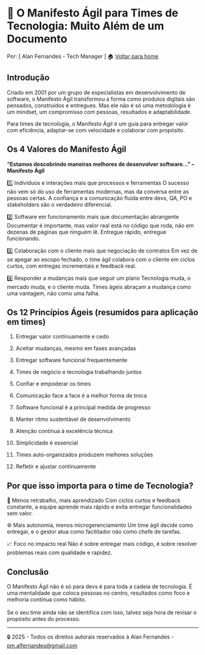 # 🚀 O Manifesto Ágil para Times de Tecnologia: Muito Além de um Documento
Por: [ Alan Fernandes - Tech Manager ] :house: [Voltar para home](https://github.com/af-tech-manager/portfolio/blob/main/README.md)

## Introdução
Criado em 2001 por um grupo de especialistas em desenvolvimento de software, o Manifesto Ágil transformou a forma como produtos digitais são pensados, construídos e entregues. Mas ele não é só uma metodologia é um mindset, um compromisso com pessoas, resultados e adaptabilidade.

Para times de tecnologia, o Manifesto Ágil é um guia para entregar valor com eficiência, adaptar-se com velocidade e colaborar com propósito.

## Os 4 Valores do Manifesto Ágil
**“Estamos descobrindo maneiras melhores de desenvolver software...” – Manifesto Ágil**

1️⃣ Indivíduos e interações mais que processos e ferramentas
O sucesso não vem só do uso de ferramentas modernas, mas da conversa entre as pessoas certas. A confiança e a comunicação fluida entre devs, QA, PO e stakeholders são o verdadeiro diferencial.

2️⃣ Software em funcionamento mais que documentação abrangente
Documentar é importante, mas valor real está no código que roda, não em dezenas de páginas que ninguém lê. Entregue rápido, entregue funcionando.

3️⃣ Colaboração com o cliente mais que negociação de contratos
Em vez de se apegar ao escopo fechado, o time ágil colabora com o cliente em ciclos curtos, com entregas incrementais e feedback real.

4️⃣ Responder a mudanças mais que seguir um plano
Tecnologia muda, o mercado muda, e o cliente muda. Times ágeis abraçam a mudança como uma vantagem, não como uma falha.

## Os 12 Princípios Ágeis (resumidos para aplicação em times)
1. Entregar valor continuamente e cedo

2. Aceitar mudanças, mesmo em fases avançadas

3. Entregar software funcional frequentemente

4. Times de negócio e tecnologia trabalhando juntos

5. Confiar e empoderar os times

6. Comunicação face a face é a melhor forma de troca

7. Software funcional é a principal medida de progresso

8. Manter ritmo sustentável de desenvolvimento

9. Atenção contínua à excelência técnica

10. Simplicidade é essencial

11. Times auto-organizados produzem melhores soluções

12. Refletir e ajustar continuamente

## Por que isso importa para o time de Tecnologia?
🔁 Menos retrabalho, mais aprendizado
Com ciclos curtos e feedback constante, a equipe aprende mais rápido e evita entregar funcionalidades sem valor.

⚙️ Mais autonomia, menos microgerenciamento
Um time ágil decide como entregar, e o gestor atua como facilitador não como chefe de tarefas.

📈 Foco no impacto real
Não é sobre entregar mais código, é sobre resolver problemas reais com qualidade e rapidez.

## Conclusão
O Manifesto Ágil não é só para devs é para toda a cadeia de tecnologia. É uma mentalidade que coloca pessoas no centro, resultados como foco e melhoria contínua como hábito. \
\
Se o seu time ainda não se identifica com isso, talvez seja hora de revisar o propósito antes do processo.

---
:lock: 2025 - Todos os direitos autorais reservados à Alan Fernandes - pm.alfernandes@gmail.com
